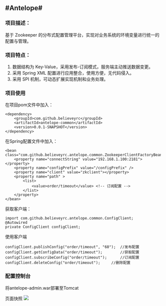 #Antelope#
-----------
### 项目描述：
基于 Zookeeper 的分布式配置管理平台，实现对业务系统的环境变量进行统一的配置与管理。

### 项目特点：
1. 数据结构为 Key-Value，采用发布-订阅模式，服务端主动推送数据变更。
2. 采用 Spring XML 配置进行应用整合，使用方便，无代码侵入。
3. 采用 SPI 机制，可动态扩展实现机制和业务处理。

### 项目使用

在项目pom文件中加入：

	<dependency>
		<groupId>com.github.believeyrc</groupId>
		<artifactId>antelope-common</artifactId>
		<version>0.0.1-SNAPSHOT</version>
	</dependency>

在Spring配置文件中加入：

	<bean class="com.github.believeyrc.antelope.common.ZookeeperClientFactoryBean">
		<property name="connectString" value="192.168.1.100:2181"></property>
		<property name="configPrefix" value="/configPrefix" />
		<property name="client" value="zkclient"></property>
		<property name="path" >
			<list>
				<value>order/timeout</value> <!-- 订阅配置 -->
			</list>
		</property>
	</bean>

获取客户端：
	
	import com.github.believeyrc.antelope.common.ConfigClient;
	@Autowired
	private ConfigClient configClient;

使用客户端
	
	configClient.publishConfig("order/timeout", "60");	//发布配置
	configClient.getConfigData("order/timeout");		//获取配置
	configClient.subscribeConfig("order/timeout");		//订阅配置
	configClient.deleteConfig("order/timeout");		//删除配置

### 配置控制台
将antelope-admin.war部署至Tomcat

页面快照 ![](http://dl2.iteye.com/upload/attachment/0109/1257/c57c43af-5f4e-3925-9c40-daf5014c7fd7.png)


	